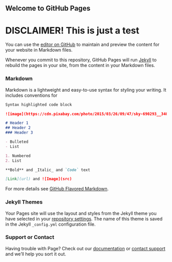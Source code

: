 ## Welcome to GitHub Pages

# **DISCLAIMER! This is just a test**

You can use the [editor on GitHub](https://github.com/Tim0605/Ender-3/edit/gh-pages/index.md) to maintain and preview the content for your website in Markdown files.

Whenever you commit to this repository, GitHub Pages will run [Jekyll](https://jekyllrb.com/) to rebuild the pages in your site, from the content in your Markdown files.

 


### Markdown

Markdown is a lightweight and easy-to-use syntax for styling your writing. It includes conventions for

```markdown
Syntax highlighted code block

![image](https://cdn.pixabay.com/photo/2015/03/26/09/47/sky-690293__340.jpg)

# Header 1
## Header 2
### Header 3

- Bulleted
- List

1. Numbered
2. List

**Bold** and _Italic_ and `Code` text

[Link](url) and ![Image](src)
```

For more details see [GitHub Flavored Markdown](https://guides.github.com/features/mastering-markdown/).

### Jekyll Themes

Your Pages site will use the layout and styles from the Jekyll theme you have selected in your [repository settings](https://github.com/Tim0605/Ender-3/settings/pages). The name of this theme is saved in the Jekyll `_config.yml` configuration file.

### Support or Contact

Having trouble with Page? Check out our [documentation](https://docs.github.com/categories/github-pages-basics/) or [contact support](https://support.github.com/contact) and we’ll help you sort it out.
